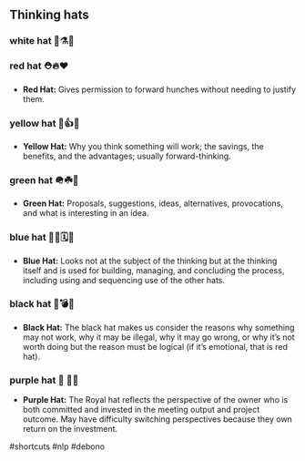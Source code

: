 ## Thinking hats
### white hat 👒⚗️🤍
### red hat  ⛑️🔥❤️
-   **Red Hat:** Gives permission to forward hunches without needing to justify them.
### yellow hat 👷👍💛
-   **Yellow Hat:** Why you think something will work; the savings, the benefits, and the advantages; usually forward-thinking.
### green hat 🪖☘️💚
-   **Green Hat:** Proposals, suggestions, ideas, alternatives, provocations, and what is interesting in an idea.
### blue hat 👮🏾🗓️💙
-   **Blue Hat:** Looks not at the subject of the thinking but at the thinking itself and is used for building, managing, and concluding the process, including using and sequencing use of the other hats.
### black hat 🎩💣🖤
-   **Black Hat:** The black hat makes us consider the reasons why something may not work, why it may be illegal, why it may go wrong, or why it’s not worth doing but the reason must be logical (if it’s emotional, that is red hat).
### purple hat 👾 👑💜
-   **Purple Hat:** The Royal hat reflects the perspective of the owner who is both committed and invested in the meeting output and project outcome. May have difficulty switching perspectives because they own return on the investment.

#shortcuts #nlp
#debono
